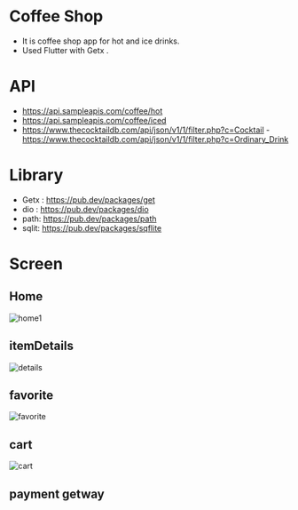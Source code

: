# Coffee Shop

- It is coffee shop app for hot and ice drinks.
- Used Flutter with Getx .
# API
- https://api.sampleapis.com/coffee/hot
- https://api.sampleapis.com/coffee/iced
- https://www.thecocktaildb.com/api/json/v1/1/filter.php?c=Cocktail
-https://www.thecocktaildb.com/api/json/v1/1/filter.php?c=Ordinary_Drink
# Library
- Getx : https://pub.dev/packages/get
- dio : https://pub.dev/packages/dio
- path: https://pub.dev/packages/path
- sqlit: https://pub.dev/packages/sqflite

# Screen
## Home


![home1](https://user-images.githubusercontent.com/103155342/214885986-37b8d19d-ce22-46d3-8025-ccaf04d67f3a.jpeg)

## itemDetails
![details](https://user-images.githubusercontent.com/103155342/214883619-9cee519f-61f3-40ec-ac28-f09df514b2b3.jpeg)
## favorite
![favorite](https://user-images.githubusercontent.com/103155342/214885473-ee560c91-bfbc-449c-bd98-93b961373350.jpeg)
## cart
![cart](https://user-images.githubusercontent.com/103155342/214884846-32ee276e-ceee-4eb1-9ab4-fa52876f69e4.jpeg)
## payment getway


